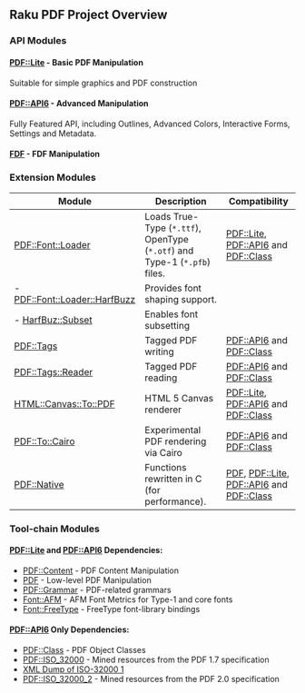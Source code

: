 Raku PDF Project Overview
----

### API Modules

#### [PDF::Lite](https://pdf-raku.github.io/PDF-Lite-raku/) - Basic PDF Manipulation

Suitable for simple graphics and PDF construction

#### [PDF::API6](https://pdf-raku.github.io/PDF-API6/) - Advanced Manipulation

Fully Featured API, including Outlines, Advanced Colors, Interactive Forms, Settings and Metadata.
#### [FDF](https://pdf-raku.github.io/FDF-raku/) - FDF Manipulation

### Extension Modules

Module | Description | Compatibility
-------|-------------|------------
[PDF::Font::Loader](https://pdf-raku.github.io/PDF-Font-Loader-raku/)|Loads True-Type (`*.ttf`), OpenType (`*.otf`) and Type-1 (`*.pfb`) files.|[PDF::Lite](https://pdf-raku.github.io/PDF-Lite-raku/), [PDF::API6](https://pdf-raku.github.io/PDF-API6/) and [PDF::Class](https://pdf-raku.github.io/PDF-Class-raku/)
- [PDF::Font::Loader::HarfBuzz](https://pdf-raku.github.io/PDF-Font-Loader-HarfBuzz-raku/)|Provides font shaping support.|
- [HarfBuz::Subset](https://harfbuzz-raku.github.io/HarfBuzz-Subset-raku/)|Enables font subsetting|
[PDF::Tags](https://pdf-raku.github.io/PDF-Tags-raku/)|Tagged PDF writing|[PDF::API6](https://pdf-raku.github.io/PDF-API6/) and [PDF::Class](https://pdf-raku.github.io/PDF-Class-raku/)
[PDF::Tags::Reader](https://pdf-raku.github.io/PDF-Tags-Reader-raku/)|Tagged PDF reading|[PDF::API6](https://pdf-raku.github.io/PDF-API6/) and [PDF::Class](https://pdf-raku.github.io/PDF-Class-raku/)
[HTML::Canvas::To::PDF](https://pdf-raku.github.io/HTML-Canvas-To-PDF-raku/) | HTML 5 Canvas renderer |[PDF::Lite](https://pdf-raku.github.io/PDF-Lite-raku/), [PDF::API6](https://pdf-raku.github.io/PDF-API6/) and [PDF::Class](https://pdf-raku.github.io/PDF-Class-raku/)
[PDF::To::Cairo](https://pdf-raku.github.io/PDF-To-Cairo-raku/) | Experimental PDF rendering via Cairo  |[PDF::API6](https://pdf-raku.github.io/PDF-API6/) and [PDF::Class](https://pdf-raku.github.io/PDF-Class-raku/)
[PDF::Native](https://pdf-raku.github.io/PDF-Native-raku/)|Functions rewritten in C (for performance).|[PDF](https://pdf-raku.github.io/PDF-raku/), [PDF::Lite](https://pdf-raku.github.io/PDF-Lite-raku/), [PDF::API6](https://pdf-raku.github.io/PDF-API6/) and [PDF::Class](https://pdf-raku.github.io/PDF-Class-raku/)

### Tool-chain Modules

#### [PDF::Lite](https://pdf-raku.github.io/PDF-Lite-raku/) and [PDF::API6](https://pdf-raku.github.io/PDF-API6/) Dependencies:

- [PDF::Content](https://pdf-raku.github.io/PDF-Content-raku/) - PDF Content Manipulation
- [PDF](https://pdf-raku.github.io/PDF-raku/) - Low-level PDF Manipulation
- [PDF::Grammar](https://pdf-raku.github.io/PDF-Grammar-raku/) - PDF-related grammars
- [Font::AFM](https://pdf-raku.github.io/Font-AFM-raku/) - AFM Font Metrics for Type-1 and core fonts
- [Font::FreeType](https://pdf-raku.github.io/Font-FreeType-raku/) - FreeType font-library bindings

#### [PDF::API6](https://pdf-raku.github.io/PDF-API6/) Only Dependencies:

- [PDF::Class](https://pdf-raku.github.io/PDF-Class-raku/) - PDF Object Classes
- [PDF::ISO_32000](https://pdf-raku.github.io/PDF-ISO_32000-raku/) - Mined resources from the PDF 1.7 specification
- [XML Dump of ISO-32000 1](https://raw.githack.com/pdf-raku/PDF-ISO_32000-Builder-raku/master/PDF-ISO_32000.xml)
- [PDF::ISO_32000_2](https://pdf-raku.github.io/PDF-ISO_32000_2-raku/) - Mined resources from the PDF 2.0 specification

